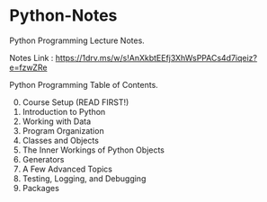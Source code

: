 # Python-Notes
Python Programming Lecture Notes.

Notes Link : https://1drv.ms/w/s!AnXkbtEEfj3XhWsPPACs4d7iqeiz?e=fzwZRe

Python Programming Table of Contents.

0. Course Setup (READ FIRST!)
1. Introduction to Python
2. Working with Data
3. Program Organization
4. Classes and Objects
5. The Inner Workings of Python Objects
6. Generators
7. A Few Advanced Topics
8. Testing, Logging, and Debugging
9. Packages
